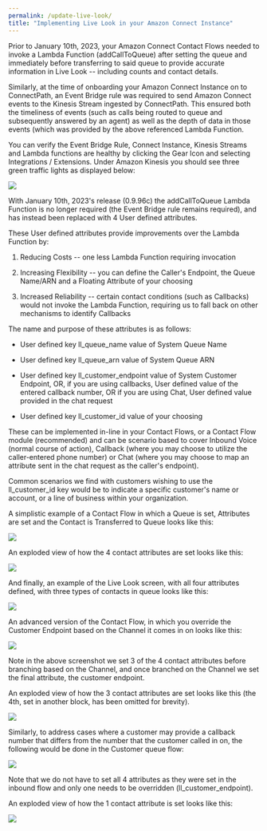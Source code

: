 ```yaml
---
permalink: /update-live-look/
title: "Implementing Live Look in your Amazon Connect Instance"
---
```


Prior to January 10th, 2023, your Amazon Connect Contact Flows needed
to invoke a Lambda Function (addCallToQueue) after setting the queue and
immediately before transferring to said queue to provide accurate
information in Live Look -- including counts and contact details.

Similarly, at the time of onboarding your Amazon Connect Instance on to
ConnectPath, an Event Bridge rule was required to send Amazon Connect events
to the Kinesis Stream ingested by ConnectPath. This ensured both the
timeliness of events (such as calls being routed to queue and
subsequently answered by an agent) as well as the depth of data in those
events (which was provided by the above referenced Lambda Function.

You can verify the Event Bridge Rule, Connect Instance, Kinesis Streams
and Lambda functions are healthy by clicking the Gear Icon and selecting
Integrations / Extensions. Under Amazon Kinesis you should see three
green traffic lights as displayed below:

![](./update-live-look/media/image1.png)

With January 10th, 2023's release (0.9.96c) the addCallToQueue Lambda Function
is no longer required (the Event Bridge rule remains required), and has
instead been replaced with 4 User defined attributes.

These User defined attributes provide improvements over the Lambda
Function by:

1)  Reducing Costs -- one less Lambda Function requiring invocation

2)  Increasing Flexibility -- you can define the Caller's Endpoint, the
    Queue Name/ARN and a Floating Attribute of your choosing

3)  Increased Reliability -- certain contact conditions (such as
    Callbacks) would not invoke the Lambda Function, requiring us to
    fall back on other mechanisms to identify Callbacks

The name and purpose of these attributes is as follows:

-   User defined key ll_queue_name value of System Queue Name

-   User defined key ll_queue_arn value of System Queue ARN

-   User defined key ll_customer_endpoint value of System Customer
    Endpoint, OR, if you are using callbacks, User defined value of the
    entered callback number, OR if you are using Chat, User defined
    value provided in the chat request

-   User defined key ll_customer_id value of your choosing

These can be implemented in-line in your Contact Flows, or a Contact
Flow module (recommended) and can be scenario based to cover Inbound
Voice (normal course of action), Callback (where you may choose to
utilize the caller-entered phone number) or Chat (where you may choose
to map an attribute sent in the chat request as the caller's endpoint).

Common scenarios we find with customers wishing to use the
ll_customer_id key would be to indicate a specific customer's name or
account, or a line of business within your organization.

A simplistic example of a Contact Flow in which a Queue is set,
Attributes are set and the Contact is Transferred to Queue looks like
this:

![](./update-live-look/media/image2.png)

An exploded view of how the 4 contact attributes are set looks like
this:

![](./update-live-look/media/image3.png)

And finally, an example of the Live Look screen, with all four
attributes defined, with three types of contacts in queue looks like
this:

![](./update-live-look/media/image4.png)

An advanced version of the Contact Flow, in which you override the
Customer Endpoint based on the Channel it comes in on looks like this:

![](./update-live-look/media/image5.png)

Note in the above screenshot we set 3 of the 4 contact attributes before
branching based on the Channel, and once branched on the Channel we set
the final attribute, the customer endpoint.

An exploded view of how the 3 contact attributes are set looks like
this (the 4th, set in another block, has been omitted for brevity).

![](./update-live-look/media/image6.png)

Similarly, to address cases where a customer may provide a callback
number that differs from the number that the customer called in on, the
following would be done in the Customer queue flow:

![](./update-live-look/media/image7.png)

Note that we do not have to set all 4 attributes as they were set in the
inbound flow and only one needs to be overridden (ll_customer_endpoint).

An exploded view of how the 1 contact attribute is set looks like
this:

![](./update-live-look/media/image8.png)
